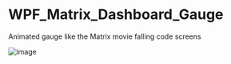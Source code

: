 # WPF_Matrix_Dashboard_Gauge
Animated gauge like the Matrix movie falling code screens


![image](https://user-images.githubusercontent.com/770476/136863068-82b8d768-83ba-46e8-a38b-78ffa013d4c4.png)
